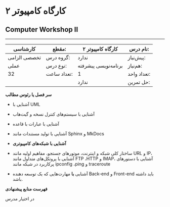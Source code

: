 # کارگاه کامپیوتر ۲
## Computer Workshop II
_______________________________________________________________________________
| کارشناسی     | مقطع:       | کارگاه کامپیوتر ۲    | نام درس:    |
| ------------ | ----------- | -------------------- | ----------- |
| تخصصی الزامی | گروه درس:   | ندارد                | پیش‌نیاز:   |
| عملی         | نوع درس:    | برنامه‌نویسی پیشرفته | هم‌نیاز:    |
| 32           | تعداد ساعت: | 1                    | تعداد واحد: |
|              |             |  ندارد               | حل تمرین:   |

**سر فصل یا رئوس مطالب**

- آشنایی با UML

- آشنایی با سیستم‌های کنترل نسخه و گیت‌هاب

- آشنایی با عبارات با قاعده

- آشنایی با تولید مستندات مانند Sphinx و MkDocs

- **آشنایی با شبکه‌های کامپیوتری**

- ساختار کلی شبکه و اینترنت، موتورهای جستجو، مفاهیم اولیه مانند URL و IP، آشنایی با پروتکل‌های متداول مانند FTP ،HTTP و IMAP، آشنایی با دستورهای پرکاربرد در شبکه مانند ipconfig ،ping و traceroute

- آشنایی **با** مهارت‌هایی که یک توسعه دهنده Back-end‌ و Front-end باید داشته باشد.

**فهرست منابع پیشنهادی**

در اختیار مدرس
